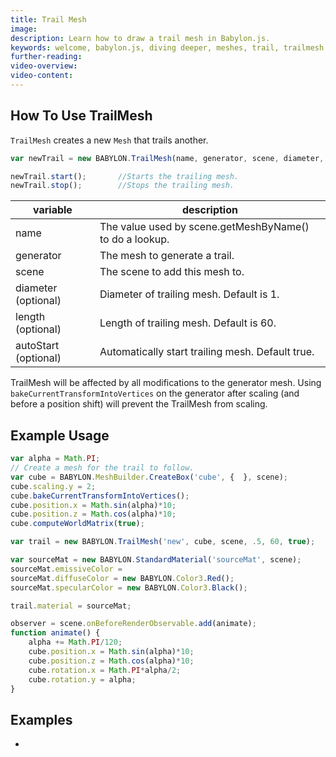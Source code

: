 ```yaml
---
title: Trail Mesh
image: 
description: Learn how to draw a trail mesh in Babylon.js.
keywords: welcome, babylon.js, diving deeper, meshes, trail, trailmesh
further-reading:
video-overview:
video-content:
---
```


## How To Use TrailMesh

`TrailMesh` creates a new `Mesh` that trails another.

```javascript
var newTrail = new BABYLON.TrailMesh(name, generator, scene, diameter, length, autoStart);

newTrail.start();       //Starts the trailing mesh.
newTrail.stop();        //Stops the trailing mesh.
```

|variable| description|
|----------|-----------|
|name| The value used by scene.getMeshByName() to do a lookup.|
|generator| The mesh to generate a trail.|
|scene| The scene to add this mesh to.|
|diameter (optional)| Diameter of trailing mesh. Default is 1.|
|length (optional)| Length of trailing mesh. Default is 60.|
|autoStart (optional)| Automatically start trailing mesh. Default true.|

TrailMesh will be affected by all modifications to the generator mesh. Using `bakeCurrentTransformIntoVertices` on the generator after scaling (and before a position shift) will prevent the TrailMesh from scaling.

## Example Usage
```javascript
var alpha = Math.PI;
// Create a mesh for the trail to follow.
var cube = BABYLON.MeshBuilder.CreateBox('cube', {  }, scene);
cube.scaling.y = 2;
cube.bakeCurrentTransformIntoVertices();
cube.position.x = Math.sin(alpha)*10;
cube.position.z = Math.cos(alpha)*10;
cube.computeWorldMatrix(true);

var trail = new BABYLON.TrailMesh('new', cube, scene, .5, 60, true);

var sourceMat = new BABYLON.StandardMaterial('sourceMat', scene);
sourceMat.emissiveColor = 
sourceMat.diffuseColor = new BABYLON.Color3.Red();
sourceMat.specularColor = new BABYLON.Color3.Black();

trail.material = sourceMat;

observer = scene.onBeforeRenderObservable.add(animate);
function animate() {
    alpha += Math.PI/120;
    cube.position.x = Math.sin(alpha)*10;
    cube.position.z = Math.cos(alpha)*10;
    cube.rotation.x = Math.PI*alpha/2;
    cube.rotation.y = alpha;
}
```

## Examples

- <Playground id="#1F4UET#4" title="Glowing orbs with trail" description="Simple example of using trailmesh in your scene." image=""/>